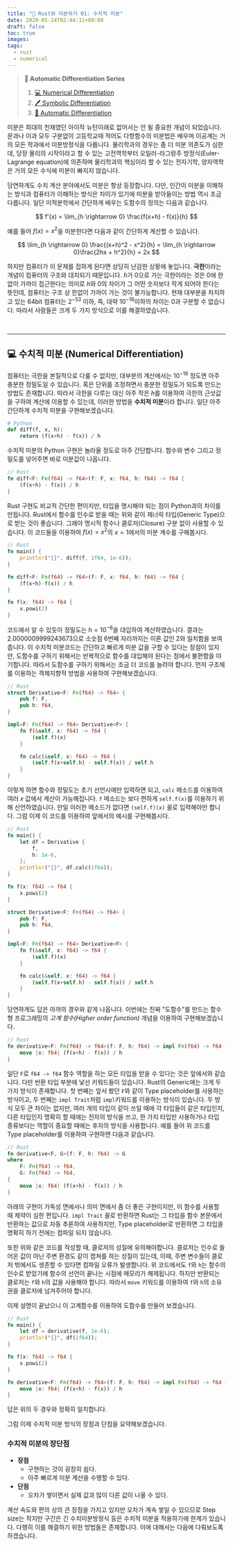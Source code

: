 ```yaml
---
title: "🧙 Rust와 미분하기 01: 수치적 미분"
date: 2020-05-24T02:44:11+09:00
draft: false
toc: true
images:
tags:
  - rust
  - numerical
---
```


> **🔖 Automatic Differentiation Series**
>
> 1. [💻 Numerical Differentiation](../002_ad_1)
> 2. [🖊️ Symbolic Differentiation](../002_ad_2)
> 3. [🤖 Automatic Differentiation](../007_ad_3)

미분은 희대의 천재였던 아이작 뉴턴이래로 없어서는 안 될 중요한 개념이 되었습니다.
문과나 이과 모두 구분없이 고등학교때 적어도 다항함수의 미분법은 배우며 이공계는 거의 모든 학과에서 미분방정식을 다룹니다. 물리학과의 경우는 좀 더 미분 의존도가 심한데, 당장 물리의 시작이라고 할 수 있는 고전역학부터 오일러-라그랑주 방정식(Euler-Lagrange equation)에 의존하며 물리학과의 핵심이라 할 수 있는 전자기학, 양자역학은 거의 모든 수식에 미분이 빠지지 않습니다. 

당연하게도 수치 계산 분야에서도 미분은 항상 등장합니다. 다만, 인간이 미분을 이해하는 방식과 컴퓨터가 이해하는 방식은 차이가 있기에 미분을 받아들이는 방법 역시 조금 다릅니다. 일단 미적분학에서 간단하게 배우는 도함수의 정의는 다음과 같습니다.

$$
f'(x) = \lim_{h \rightarrow 0} \frac{f(x+h) - f(x)}{h}
$$

예를 들어 $f(x) = x^2$을 미분한다면 다음과 같이 간단하게 계산할 수 있습니다.

$$
\lim_{h \rightarrow 0} \frac{(x+h)^2 - x^2}{h} = \lim_{h \rightarrow 0}\frac{2hx + h^2}{h} = 2x
$$

하지만 컴퓨터가 이 문제를 접하게 된다면 상당히 난감한 상황에 놓입니다. **극한**이라는 개념이 컴퓨터의 구조와 대치되기 때문입니다.
$h$가 $0$으로 가는 극한이라는 것은 0에 한없이 가까이 접근한다는 의미로 $h$와 $0$의 차이가 그 어떤 숫자보다 작게 되어야 한다는 뜻인데, 컴퓨터는 구조 상 한없이 가까이 가는 것이 불가능합니다. 
현재 대부분을 차지하고 있는 64bit 컴퓨터는 $2^{-53}$ 이하, 즉, 대략 $10^{-16}$이하의 차이는 $0$과 구분할 수 없습니다.
따라서 사람들은 크게 두 가지 방식으로 이를 해결하였습니다.

&nbsp;

-----

## 💻 수치적 미분 (Numerical Differentiation)

컴퓨터는 극한을 본질적으로 다룰 수 없지만, 대부분의 계산에서는 $10^{-16}$ 정도면 아주 충분한 정밀도일 수 있습니다. 혹은 단위를 조정하면서 충분한 정밀도가 되도록 만드는 방법도 존재합니다.
따라서 극한을 다루는 대신 아주 작은 $h$를 이용하여 극한의 근삿값을 구하여 계산에 이용할 수 있는데, 이러한 방법을 **수치적 미분**이라 합니다. 일단 아주 간단하게 수치적 미분을 구현해보겠습니다.

```python
# Python
def diff(f, x, h):
    return (f(x+h) - f(x)) / h
```

수치적 미분의 Python 구현은 놀라울 정도로 아주 간단합니다. 함수와 변수 그리고 정밀도를 넣어주면 바로 미분값이 나옵니다.

```rust
// Rust
fn diff<F: Fn(f64) -> f64>(f: F, x: f64, h: f64) -> f64 {
    (f(x+h) - f(x)) / h
}
```

Rust 구현도 비교적 간단한 편이지만, 타입을 명시해야 되는 점이 Python과의 차이를 만듭니다. Rust에서 함수를 인수로 받을 때는 위와 같이 제너릭 타입(Generic Type)으로 받는 것이 좋습니다. 그래야 명시적 함수나 클로저(Closure) 구분 없이 사용할 수 있습니다.
이 코드들을 이용하여 $f(x) = x^2$의 $x=1$에서의 미분 계수를 구해봅시다.

```rust
// Rust
fn main() {
    println!("{}", diff(f, 1f64, 1e-6));
}

fn diff<F: Fn(f64) -> f64>(f: F, x: f64, h: f64) -> f64 {
    (f(x+h)-f(x)) / h
}

fn f(x: f64) -> f64 {
    x.powi(2)
}
```

코드에서 알 수 있듯이 정밀도는 $h=10^{-6}$을 대입하여 계산하였습니다. 결과는 $2.0000009999243673$으로 소숫점 6번째 자리까지는 이론 값인 $2$와 일치함을 보여줍니다. 이 수치적 미분코드는 간단하고 빠르게 미분 값을 구할 수 있다는 장점이 있지만, 도함수를 구하기 위해서는 반복적으로 함수를 대입해야 된다는 점에서 불편함을 야기합니다. 따라서 도함수를 구하기 위해서는 조금 더 코드를 늘려야 합니다. 먼저 구조체를 이용하는 객체지향적 방법을 사용하여 구현해보겠습니다.

```rust
// Rust
struct Derivative<F: Fn(f64) -> f64> {
    pub f: F,
    pub h: f64,
}

impl<F: Fn(f64) -> f64> Derivative<F> {
    fn f(&self, x: f64) -> f64 {
        (self.f)(x)
    }

    fn calc(&self, x: f64) -> f64 {
        (self.f(x+self.h) - self.f(x)) / self.h
    }
}
```

이렇게 하면 함수와 정밀도는 초기 선언시에만 입력하면 되고, `calc` 메소드를 이용하여 여러 $x$ 값에서 계산이 가능해집니다. `f` 메소드는 보다 편하게 `self.f(x)`를 이용하기 위해 선언하였습니다. 만일 이러한 메소드가 없다면 `(self.f)(x)` 꼴로 입력해야만 합니다. 그럼 이제 이 코드를 이용하여 앞에서의 예시를 구현해봅시다.

```rust
// Rust
fn main() {
    let df = Derivative {
        f,
        h: 1e-6,
    };
    println!("{}", df.calc(1f64));
}

fn f(x: f64) -> f64 {
    x.powi(2)
}

struct Derivative<F: Fn(f64) -> f64> {
    pub f: F,
    pub h: f64,
}

impl<F: Fn(f64) -> f64> Derivative<F> {
    fn f(&self, x: f64) -> f64 {
        (self.f)(x)
    }

    fn calc(&self, x: f64) -> f64 {
        (self.f(x+self.h) - self.f(x)) / self.h
    }
}
```

당연하게도 답은 아까의 경우와 같게 나옵니다. 이번에는 진짜 "도함수"를 만드는 함수형 프로그래밍의 *고계 함수(Higher order function)* 개념을 이용하여 구현해보겠습니다.

```rust
// Rust
fn derivative<F: Fn(f64) -> f64>(f: F, h: f64) -> impl Fn(f64) -> f64 {
    move |x: f64| (f(x+h) - f(x)) / h
}
```

일단 `F`로 `f64 -> f64` 함수 역할을 하는 모든 타입을 받을 수 있다는 것은 앞에서와 같습니다. 다만 반환 타입 부분에 낯선 키워드들이 있습니다.
Rust의 Generic에는 크게 두 가지 방식이 존재합니다. 첫 번째는 앞서 봤던 `F`와 같이 Type placeholder를 사용하는 방식이고, 두 번째는 `impl Trait`처럼 `impl`키워드를 이용하는 방식이 있습니다. 두 방식 모두 큰 차이는 없지만, 여러 개의 타입이 같이 쓰일 때에 각 타입들이 같은 타입인지, 다른 타입인지 명확히 할 때에는 전자의 방식을 쓰고, 한 가지 타입만 사용하거나 타입 종류보다는 역할이 중요할 때에는 후자의 방식을 사용합니다. 예를 들어 위 코드를 Type placeholder를 이용하여 구현하면 다음과 같습니다.

```rust
// Rust
fn derivative<F, G>(f: F, h: f64) -> G 
where
    F: Fn(f64) -> f64,
    G: Fn(f64) -> f64,
{
    move |x: f64| (f(x+h) - f(x)) / h
}
```

아래의 구현이 가독성 면에서나 의미 면에서 좀 더 좋은 구현이지만, 이 함수를 사용할 때 제약이 심한 편입니다. `impl Trait` 꼴로 반환하면 Rust는 그 타입을 함수 본문에서 반환하는 값으로 자동 추론하여 사용하지만, Type placeholder로 반환하면 그 타입을 명확히 하기 전에는 컴파일 되지 않습니다. 

또한 위와 같은 코드를 작성할 때, 클로저의 성질에 유의해야합니다. 클로저는 인수로 들어온 값이 아닌 주변 환경도 같이 캡쳐를 하는 성질이 있는데, 이때, 주변 변수들이 클로저 밖에서도 생존할 수 있다면 컴파일 오류가 발생합니다. 
위 코드에서도 `f`와 `h`는 함수의 인수로 받았기에 함수의 선언이 끝나는 시점에 메모리가 해제됩니다. 하지만 반환되는 클로저는 `f`와 `h`의 값을 사용해야 합니다. 따라서 `move` 키워드를 이용하여 `f`와 `h`의 소유권을 클로저에 넘겨주어야 합니다.

이제 설명이 끝났으니 이 고계함수를 이용하여 도함수를 만들어 보겠습니다.

```rust
// Rust
fn main() {
    let df = derivative(f, 1e-6);
    println!("{}", df(1f64));
}

fn f(x: f64) -> f64 {
    x.powi(2)
}

fn derivative<F: Fn(f64) -> f64>(f: F, h: f64) -> impl Fn(f64) -> f64 {
    move |x: f64| (f(x+h) - f(x)) / h
}
```

답은 위의 두 경우와 정확히 일치합니다.

그럼 이제 수치적 미분 방식의 장점과 단점을 요약해보겠습니다.


### 수치적 미분의 장단점

* **장점**
    * 구현하는 것이 굉장히 쉽다.
    * 아주 빠르게 미분 계산을 수행할 수 있다.
* **단점**
    * 오차가 쌓이면서 실제 값과 많이 다른 값이 나올 수 있다.

계산 속도와 편의 상의 큰 장점을 가지고 있지만 오차가 계속 쌓일 수 있으므로 Step size는 작지만 구간은 긴 수치미분방정식 등은 수치적 미분을 적용하기에 한계가 있습니다.
다행히 이를 해결하기 위한 방법들은 존재합니다. 이에 대해서는 다음에 다뤄보도록 하겠습니다.
